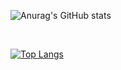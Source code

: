 ![Anurag's GitHub stats](https://github-readme-stats.vercel.app/api?username=andreigenestra&show_icons=true&theme=radical)

<br>

[![Top Langs](https://github-readme-stats.vercel.app/api/top-langs/?username=andreigenestra)](https://github.com/andreigenestra/github-readme-stats)
